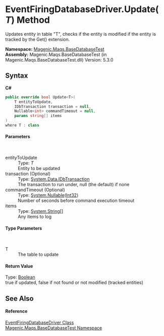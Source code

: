 # EventFiringDatabaseDriver.Update(*T*) Method 
 

Updates entity in table "T", checks if the entity is modified if the entity is tracked by the Get() extension.

**Namespace:**&nbsp;<a href="MAQS_5/DataBase_AUTOGENERATED/Magenic-Maqs-BaseDatabaseTest_Namespace">Magenic.Maqs.BaseDatabaseTest</a><br />**Assembly:**&nbsp;Magenic.Maqs.BaseDatabaseTest (in Magenic.Maqs.BaseDatabaseTest.dll) Version: 5.3.0

## Syntax

**C#**<br />
``` C#
public override bool Update<T>(
	T entityToUpdate,
	IDbTransaction transaction = null,
	Nullable<int> commandTimeout = null,
	params string[] items
)
where T : class

```


#### Parameters
&nbsp;<dl><dt>entityToUpdate</dt><dd>Type: *T*<br />Entity to be updated</dd><dt>transaction (Optional)</dt><dd>Type: <a href="http://msdn2.microsoft.com/en-us/library/yas366ac" target="_blank">System.Data.IDbTransaction</a><br />The transaction to run under, null (the default) if none</dd><dt>commandTimeout (Optional)</dt><dd>Type: <a href="http://msdn2.microsoft.com/en-us/library/b3h38hb0" target="_blank">System.Nullable</a>(<a href="http://msdn2.microsoft.com/en-us/library/td2s409d" target="_blank">Int32</a>)<br />Number of seconds before command execution timeout</dd><dt>items</dt><dd>Type: <a href="http://msdn2.microsoft.com/en-us/library/s1wwdcbf" target="_blank">System.String</a>[]<br />Any items to log</dd></dl>

#### Type Parameters
&nbsp;<dl><dt>T</dt><dd>The table to update</dd></dl>

#### Return Value
Type: <a href="http://msdn2.microsoft.com/en-us/library/a28wyd50" target="_blank">Boolean</a><br />true if updated, false if not found or not modified (tracked entities)

## See Also


#### Reference
<a href="MAQS_5/DataBase_AUTOGENERATED/EventFiringDatabaseDriver_Class">EventFiringDatabaseDriver Class</a><br /><a href="MAQS_5/DataBase_AUTOGENERATED/Magenic-Maqs-BaseDatabaseTest_Namespace">Magenic.Maqs.BaseDatabaseTest Namespace</a><br />